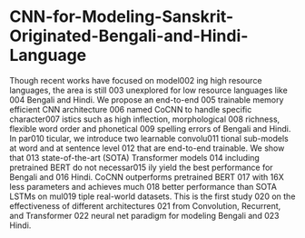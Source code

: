 # CNN-for-Modeling-Sanskrit-Originated-Bengali-and-Hindi-Language
Though recent works have focused on model002 ing high resource languages, the area is still 003 unexplored for low resource languages like 004 Bengali and Hindi. We propose an end-to-end 005 trainable memory efficient CNN architecture 006 named CoCNN to handle specific character007 istics such as high inflection, morphological 008 richness, flexible word order and phonetical 009 spelling errors of Bengali and Hindi. In par010 ticular, we introduce two learnable convolu011 tional sub-models at word and at sentence level 012 that are end-to-end trainable. We show that 013 state-of-the-art (SOTA) Transformer models 014 including pretrained BERT do not necessar015 ily yield the best performance for Bengali and 016 Hindi. CoCNN outperforms pretrained BERT 017 with 16X less parameters and achieves much 018 better performance than SOTA LSTMs on mul019 tiple real-world datasets. This is the first study 020 on the effectiveness of different architectures 021 from Convolution, Recurrent, and Transformer 022 neural net paradigm for modeling Bengali and 023 Hindi.
